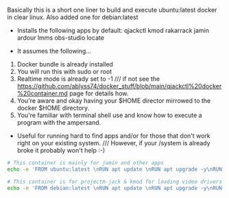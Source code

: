Basically this is a short one liner to build and execute ubuntu:latest docker in clear linux.
Also added one for debian:latest

 - Installs the following apps by default: qjackctl kmod rakarrack jamin ardour lmms obs-studio locate 

- It assumes the following...
 1. Docker bundle is already installed
 2. You will run this with sudo or root
 3. Realtime mode is already set to -1 /// if not see the https://github.com/ablyss74/docker_stuff/blob/main/qjackctl%20docker%20container.md page for details how.
 4. You're aware and okay having your $HOME director mirrowed to the docker $HOME directory.
 5. You're familiar with terminal shell use and know how to execute a program with the ampersand.

- Useful for running hard to find apps and/or for those that don't work right on your existing system. /// However, if your /system is already broke it probably won't help :-)
```bash
# This container is mainly for jamin and other apps
echo -e 'FROM ubuntu:latest \nRUN apt update \nRUN apt upgrade -y\nRUN apt install qjackctl -y\nRUN apt install kmod -y\nRUN apt install rakarrack -y\nRUN apt install jamin -y\nRUN apt install ardour -y\nRUN apt install lmms -y\nRUN apt install obs-studio -y\nRUN apt install locate -y' > /tmp/Dockerfile && docker build -t ubuntu:latest < /tmp/Dockerfile - && modprobe snd-seq && xhost local:${USER} && docker run -it --privileged -v ${HOME}:/root -e JACK_NO_AUDIO_RESERVATION=1  --device /dev/snd -e PULSE_SERVER=unix:${XDG_RUNTIME_DIR}/pulse/native -v ${XDG_RUNTIME_DIR}/pulse/native:${XDG_RUNTIME_DIR}/pulse/native -v /dev/shm:/dev/shm:rw --net=host -e DISPLAY=${DISPLAY} ubuntu:latest
```
```bash
# This container is for projectm-jack & kmod for loading video drivers 
echo -e 'FROM debian:latest \nRUN apt update \nRUN apt upgrade -y\nRUN apt install projectm-jack -y\nRUN apt install kmod -y\nRUN apt install projectm-data -y' > /tmp/Dockerfile && docker build -t debian:latest < /tmp/Dockerfile - && xhost local:${USER} && docker run -it --privileged -v ${HOME}:/root -e JACK_NO_AUDIO_RESERVATION=1  --device /dev/snd -e PULSE_SERVER=unix:${XDG_RUNTIME_DIR}/pulse/native -v ${XDG_RUNTIME_DIR}/pulse/native:${XDG_RUNTIME_DIR}/pulse/native -v /dev/shm:/dev/shm:rw --net=host -e DISPLAY=${DISPLAY} debian:latest
```
